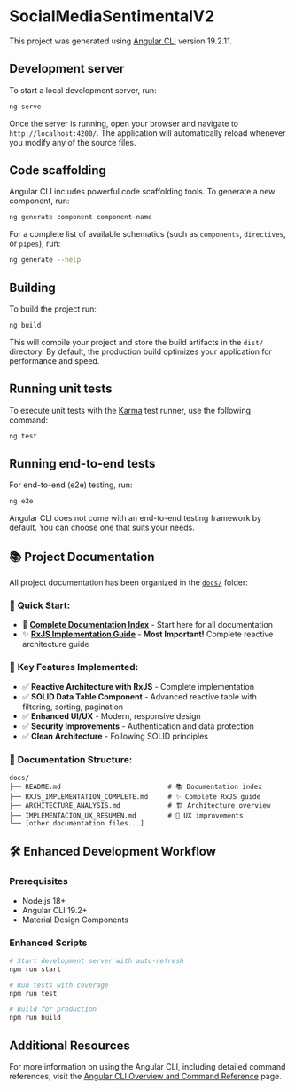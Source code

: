 # SocialMediaSentimentalV2

This project was generated using [Angular CLI](https://github.com/angular/angular-cli) version 19.2.11.

## Development server

To start a local development server, run:

```bash
ng serve
```

Once the server is running, open your browser and navigate to `http://localhost:4200/`. The application will automatically reload whenever you modify any of the source files.

## Code scaffolding

Angular CLI includes powerful code scaffolding tools. To generate a new component, run:

```bash
ng generate component component-name
```

For a complete list of available schematics (such as `components`, `directives`, or `pipes`), run:

```bash
ng generate --help
```

## Building

To build the project run:

```bash
ng build
```

This will compile your project and store the build artifacts in the `dist/` directory. By default, the production build optimizes your application for performance and speed.

## Running unit tests

To execute unit tests with the [Karma](https://karma-runner.github.io) test runner, use the following command:

```bash
ng test
```

## Running end-to-end tests

For end-to-end (e2e) testing, run:

```bash
ng e2e
```

Angular CLI does not come with an end-to-end testing framework by default. You can choose one that suits your needs.

## 📚 Project Documentation

All project documentation has been organized in the [`docs/`](./docs/) folder:

### 🎯 **Quick Start:**
- 📖 **[Complete Documentation Index](./docs/README.md)** - Start here for all documentation
- ✨ **[RxJS Implementation Guide](./docs/RXJS_IMPLEMENTATION_COMPLETE.md)** - **Most Important!** Complete reactive architecture guide

### 🚀 **Key Features Implemented:**
- ✅ **Reactive Architecture with RxJS** - Complete implementation
- ✅ **SOLID Data Table Component** - Advanced reactive table with filtering, sorting, pagination
- ✅ **Enhanced UI/UX** - Modern, responsive design
- ✅ **Security Improvements** - Authentication and data protection
- ✅ **Clean Architecture** - Following SOLID principles

### 📂 **Documentation Structure:**
```
docs/
├── README.md                           # 📚 Documentation index
├── RXJS_IMPLEMENTATION_COMPLETE.md     # ✨ Complete RxJS guide
├── ARCHITECTURE_ANALYSIS.md            # 🏗️ Architecture overview
├── IMPLEMENTACION_UX_RESUMEN.md        # 🎨 UX improvements
└── [other documentation files...]
```

## 🛠️ **Enhanced Development Workflow**

### Prerequisites
- Node.js 18+
- Angular CLI 19.2+
- Material Design Components

### Enhanced Scripts
```bash
# Start development server with auto-refresh
npm run start

# Run tests with coverage
npm run test

# Build for production
npm run build
```

## Additional Resources

For more information on using the Angular CLI, including detailed command references, visit the [Angular CLI Overview and Command Reference](https://angular.dev/tools/cli) page.
